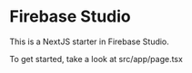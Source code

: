# Firebase Studio

This is a NextJS starter in Firebase Studio.

To get started, take a look at src/app/page.tsx